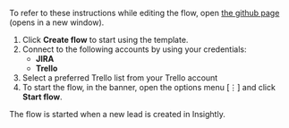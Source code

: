 To refer to these instructions while editing the flow, open [the github page](Creates%20a%20Trello%20card%20for%20a%20new%20Insightly%20lead_instructions.md) (opens in a new window).

1.	Click **Create flow** to start using the template.
2.	Connect to the following accounts by using your credentials:
    - **JIRA** 
	- **Trello**
3.  Select a preferred Trello list from your Trello account
4.	To start the flow, in the banner, open the options menu [⋮] and click **Start flow**.

The flow is started when a new lead is created in Insightly.